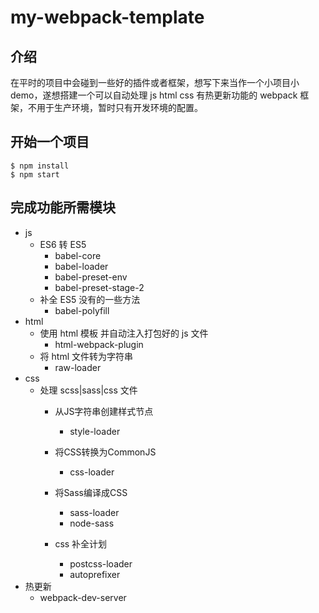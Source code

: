 # my-webpack-template

## 介绍
在平时的项目中会碰到一些好的插件或者框架，想写下来当作一个小项目小 demo，遂想搭建一个可以自动处理 js html css 有热更新功能的 webpack 框架，不用于生产环境，暂时只有开发环境的配置。

## 开始一个项目
```
$ npm install
$ npm start
```

## 完成功能所需模块
- js
  - ES6 转 ES5
    - babel-core
    - babel-loader
    - babel-preset-env
    - babel-preset-stage-2
  - 补全 ES5 没有的一些方法
    - babel-polyfill
- html
  - 使用 html 模板 并自动注入打包好的 js 文件
    - html-webpack-plugin
  - 将 html 文件转为字符串
    - raw-loader
- css
  - 处理 scss|sass|css 文件
    - 从JS字符串创建样式节点
      - style-loader
    - 将CSS转换为CommonJS
      - css-loader
    
    - 将Sass编译成CSS
      - sass-loader
      - node-sass
    - css 补全计划
      - postcss-loader
      - autoprefixer
- 热更新
  - webpack-dev-server